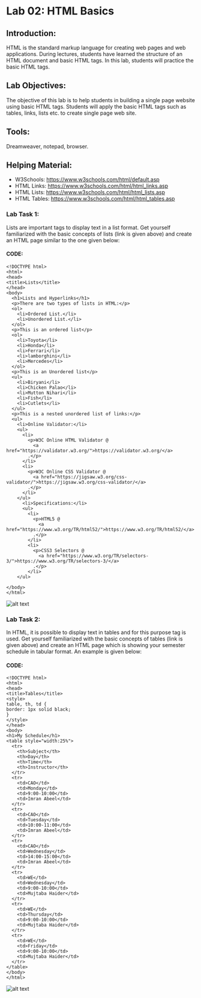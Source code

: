 
# Lab 02: HTML Basics

## Introduction:
HTML is the standard markup language for creating web pages and web applications. During lectures, students have learned the structure of an HTML document and basic HTML tags. In this lab, students will practice the basic HTML tags.
## Lab Objectives:
The objective of this lab is to help students in building a single page website using basic HTML tags.  Students will apply the basic HTML tags such as tables, links, lists etc. to create single page web site.
## Tools:
Dreamweaver, notepad, browser.
## Helping Material:
* W3Schools: https://www.w3schools.com/html/default.asp 
* HTML Links: https://www.w3schools.com/html/html_links.asp 
* HTML Lists: https://www.w3schools.com/html/html_lists.asp
* HTML Tables: https://www.w3schools.com/html/html_tables.asp 
 


### Lab Task 1:
 
Lists are important tags to display text in a list format. Get yourself familiarized with the basic concepts of lists (link is given above) and create an HTML page similar to the one given below:

#### CODE:
```
<!DOCTYPE html>
<html>
<head>
<title>Lists</title>
</head>
<body>
  <h1>Lists and Hyperlinks</h1>
  <p>There are two types of lists in HTML:</p>
  <ol>
    <li>Ordered List.</li>
    <li>Unordered List.</li>
  </ol>
  <p>This is an ordered list</p>
  <ol>
    <li>Toyota</li>
    <li>Honda</li>
    <li>Ferrari</li>
    <li>lamborghini</li>
    <li>Mercedes</li>
  </ol>
  <p>This is an Unordered list</p>
  <ul>
    <li>Biryani</li>
    <li>Chicken Palao</li>
    <li>Mutton Nihari</li>
    <li>Fish</li>
    <li>Cutlets</li>
  </ul>
  <p>This is a nested unordered list of links:</p>
  <ul>
    <li>Online Validator:</li>
    <ul>
      <li>
        <p>W3C Online HTML Validator @
          <a href="https://validator.w3.org/">https://validator.w3.org/</a>
        .</p>
      </li>
      <li>
        <p>W3C Online CSS Validator @
          <a href="https://jigsaw.w3.org/css-validator/">https://jigsaw.w3.org/css-validator/</a>
        .</p>
      </li>
    </ul>
      <li>Specifications:</li>
      <ul>
        <li>
          <p>HTML5 @
            <a href="https://www.w3.org/TR/html52/">https://www.w3.org/TR/html52/</a>
          .</p>
        </li>
        <li>
          <p>CSS3 Selectors @
            <a href="https://www.w3.org/TR/selectors-3/">https://www.w3.org/TR/selectors-3/</a>
          .</p>
        </li>
    </ul>

</body>
</html>
```
![alt text](https://i.ibb.co/cwyDCJs/2.png)

### Lab Task 2:
 
In HTML, it is possible to display text in tables and for this purpose <table> tag is used. Get yourself familiarized with the basic concepts of tables (link is given above) and create an HTML page which is showing your semester schedule in tabular format. An example is given below:

#### CODE:
```
<!DOCTYPE html>
<html>
<head>
<title>Tables</title>
<style>
table, th, td {
border: 1px solid black;
}
</style>
</head>
<body>
<h1>My Schedule</h1>
<table style="width:25%">
  <tr>
    <th>Subject</th>
    <th>Day</th>
    <th>Time</th>
    <th>Instructor</th>
  </tr>
  <tr>
    <td>CAO</td>
    <td>Monday</td>
    <td>9:00-10:00</td>
    <td>Imran Abeel</td>
  </tr>
  <tr>
    <td>CAO</td>
    <td>Tuesday</td>
    <td>10:00-11:00</td>
    <td>Imran Abeel</td>
  </tr>
  <tr>
    <td>CAO</td>
    <td>Wednesday</td>
    <td>14:00-15:00</td>
    <td>Imran Abeel</td>
  </tr>
  <tr>
    <td>WE</td>
    <td>Wednesday</td>
    <td>9:00-10:00</td>
    <td>Mujtaba Haider</td>
  </tr>
  <tr>
    <td>WE</td>
    <td>Thursday</td>
    <td>9:00-10:00</td>
    <td>Mujtaba Haider</td>
  </tr>
  <tr>
    <td>WE</td>
    <td>Friday</td>
    <td>9:00-10:00</td>
    <td>Mujtaba Haider</td>
  </tr>
</table>
</body>
</html>

```
![alt text](https://i.ibb.co/p0WKCnj/1.png)
